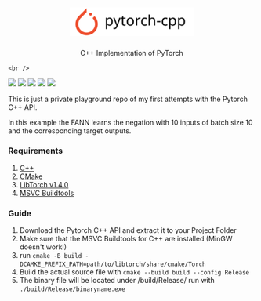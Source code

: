 <h1 align="center">
    <img src="https://raw.githubusercontent.com/shyney7/pytorch_cpp_test/master/images/pytorch_cpp.png" width="50%">
</h1>
<p align="center">
    C++ Implementation of PyTorch
    
    <br />
<img src="https://img.shields.io/travis/prabhuomkar/pytorch-cpp">
<img src="https://img.shields.io/github/license/prabhuomkar/pytorch-cpp">
<img src="https://img.shields.io/badge/libtorch-1.4-ee4c2c">
<img src="https://img.shields.io/badge/cmake-3.14-064f8d">
<img src="https://img.shields.io/badge/MSVC-2019-blueviolet">
</p>
This is just a private playground repo of my first attempts with the Pytorch C++ API.

In this example the FANN learns the negation with 10 inputs of batch size 10 and the corresponding target outputs.

### Requirements

1. [C++](http://www.cplusplus.com/doc/tutorial/introduction/)
2. [CMake](https://cmake.org/download/)
3. [LibTorch v1.4.0](https://pytorch.org/cppdocs/installing.html)
3. [MSVC Buildtools](https://docs.microsoft.com/de-de/cpp/build/building-on-the-command-line?view=vs-2019)

### Guide
1. Download the Pytorch C++ API and extract it to your Project Folder
2. Make sure that the MSVC Buildtools for C++ are installed (MinGW doesn't work!)
3. run ```cmake -B build -DCAMKE_PREFIX_PATH=path/to/libtorch/share/cmake/Torch```
4. Build the actual source file with ```cmake --build build --config Release```
5. The binary file will be located under /build/Release/ run with ```./build/Release/binaryname.exe```
